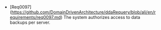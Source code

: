 * [Req0097] (https://github.com/DomainDrivenArchitecture/ddaRequery/blob/ali/en/requirements/req0097.md) The system authorizes access to data backups per server.